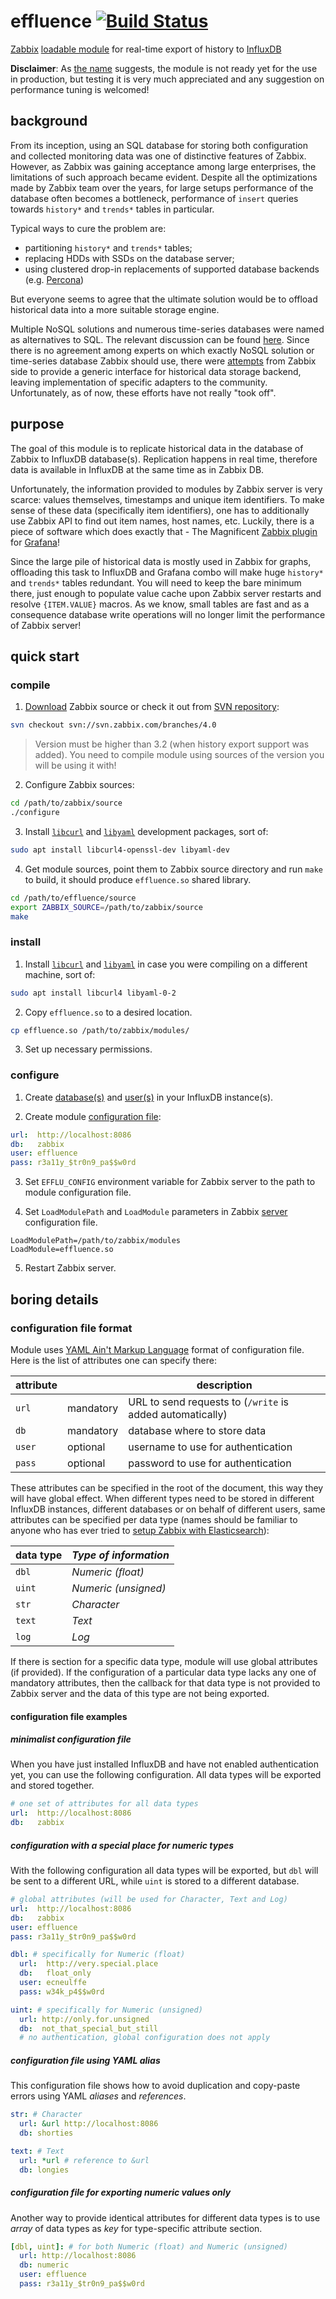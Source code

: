 # effluence [![Build Status](https://www.travis-ci.com/i-ky/effluence.svg?branch=master)](https://www.travis-ci.com/i-ky/effluence)

[Zabbix](http://www.zabbix.com)
[loadable module](https://www.zabbix.com/documentation/4.0/manual/config/items/loadablemodules)
for real-time export of history to
[InfluxDB](https://www.influxdata.com/time-series-platform/influxdb/)

**Disclaimer**:
As
[the name](https://www.urbandictionary.com/define.php?term=effluence)
suggests,
the module is not ready yet for the use in production,
but testing it is very much appreciated
and any suggestion on performance tuning is welcomed!

## background

From its inception,
using an SQL database for storing both configuration and collected monitoring data
was one of distinctive features of Zabbix.
However,
as Zabbix was gaining acceptance among large enterprises,
the limitations of such approach became evident.
Despite all the optimizations made by Zabbix team over the years,
for large setups performance of the database often becomes a bottleneck,
performance of `insert` queries towards `history*` and `trends*` tables in particular.

Typical ways to cure the problem are:
- partitioning `history*` and `trends*` tables;
- replacing HDDs with SSDs on the database server;
- using clustered drop-in replacements of supported database backends (e.g. [Percona](https://www.percona.com))

But everyone seems to agree that the ultimate solution would be to offload historical data into a more suitable storage engine.

Multiple NoSQL solutions and numerous time-series databases were named as alternatives to SQL.
The relevant discussion can be found
[here](https://support.zabbix.com/browse/ZBXNEXT-714).
Since there is no agreement among experts on which exactly NoSQL solution or time-series database Zabbix should use,
there were
[attempts](https://support.zabbix.com/browse/ZBXNEXT-3661)
from Zabbix side to provide a generic interface for historical data storage backend,
leaving implementation of specific adapters to the community.
Unfortunately, as of now, these efforts have not really "took off".

## purpose

The goal of this module is to replicate historical data in the database of Zabbix to InfluxDB database(s).
Replication happens in real time,
therefore data is available in InfluxDB at the same time as in Zabbix DB.

Unfortunately, the information provided to modules by Zabbix server is very scarce: values themselves, timestamps and unique item identifiers.
To make sense of these data (specifically item identifiers),
one has to additionally use Zabbix API to find out item names, host names, etc.
Luckily, there is a piece of software which does exactly that - The Magnificent
[Zabbix plugin](https://grafana.com/plugins/alexanderzobnin-zabbix-app)
for
[Grafana](https://grafana.com)!

Since the large pile of historical data is mostly used in Zabbix for graphs,
offloading this task to InfluxDB and Grafana combo will make huge `history*` and `trends*` tables redundant.
You will need to keep the bare minimum there,
just enough to populate value cache upon Zabbix server restarts
and resolve `{ITEM.VALUE}` macros.
As we know, small tables are fast
and as a consequence database write operations will no longer limit the performance of Zabbix server!

## quick start

### compile

1. [Download](http://www.zabbix.com/download)
Zabbix source or check it out from
[SVN repository](https://www.zabbix.org/websvn/wsvn/zabbix.com?):
```bash
svn checkout svn://svn.zabbix.com/branches/4.0
```
> Version must be higher than 3.2 (when history export support was added). You need to compile module using sources of the version you will be using it with!

2. Configure Zabbix sources:
```bash
cd /path/to/zabbix/source
./configure
```

3. Install
[`libcurl`](https://curl.haxx.se/libcurl/)
and
[`libyaml`](https://pyyaml.org/wiki/LibYAML)
development packages,
sort of:
```bash
sudo apt install libcurl4-openssl-dev libyaml-dev
```

4. Get module sources,
point them to Zabbix source directory
and run `make` to build,
it should produce `effluence.so` shared library.
```bash
cd /path/to/effluence/source
export ZABBIX_SOURCE=/path/to/zabbix/source
make
```

### install

1. Install
[`libcurl`](https://curl.haxx.se/libcurl/)
and
[`libyaml`](https://pyyaml.org/wiki/LibYAML)
in case you were compiling on a different machine,
sort of:
```bash
sudo apt install libcurl4 libyaml-0-2
```

2. Copy `effluence.so` to a desired location.
```bash
cp effluence.so /path/to/zabbix/modules/
```

3. Set up necessary permissions.

### configure

1. Create
[database(s)](https://docs.influxdata.com/influxdb/latest/introduction/getting-started/#creating-a-database)
and
[user(s)](docs.influxdata.com/influxdb/latest/administration/authentication_and_authorization)
in your InfluxDB instance(s).

2. Create module [configuration file](#configuration-file-format):
```yaml
url:  http://localhost:8086
db:   zabbix
user: effluence
pass: r3a11y_$tr0n9_pa$$w0rd
```

3. Set `EFFLU_CONFIG` environment variable for Zabbix server to the path to module configuration file.

4. Set `LoadModulePath` and `LoadModule` parameters in Zabbix
[server](https://www.zabbix.com/documentation/4.0/manual/appendix/config/zabbix_server)
configuration file.
```
LoadModulePath=/path/to/zabbix/modules
LoadModule=effluence.so
```

5. Restart Zabbix server.

## boring details

### configuration file format

Module uses
[YAML Ain't Markup Language](http://yaml.org)
format of configuration file.
Here is the list of attributes one can specify there:

attribute |           | description
----------|-----------|------------
`url`     | mandatory | URL to send requests to (`/write` is added automatically)
`db`      | mandatory | database where to store data
`user`    | optional  | username to use for authentication
`pass`    | optional  | password to use for authentication

These attributes can be specified in the root of the document,
this way they will have global effect.
When different types need to be stored
in different InfluxDB instances,
different databases
or on behalf of different users,
same attributes can be specified per data type
(names should be familiar to anyone who has ever tried to
[setup Zabbix with Elasticsearch](https://www.zabbix.com/documentation/current/manual/appendix/install/elastic_search_setup)):

data type | *Type of information*
----------|----------------------
`dbl`     | *Numeric (float)*
`uint`    | *Numeric (unsigned)*
`str`     | *Character*
`text`    | *Text*
`log`     | *Log*

If there is section for a specific data type,
module will use global attributes (if provided).
If the configuration of a particular data type lacks any one of mandatory attributes,
then the callback for that data type is not provided to Zabbix server
and the data of this type are not being exported.

#### configuration file examples

##### minimalist configuration file

When you have just installed InfluxDB
and have not enabled authentication yet,
you can use the following configuration.
All data types will be exported
and stored together.

```yaml
# one set of attributes for all data types
url:  http://localhost:8086
db:   zabbix
```

##### configuration with a special place for numeric types

With the following configuration all data types will be exported,
but `dbl` will be sent to a different URL,
while `uint` is stored to a different database.

```yaml
# global attributes (will be used for Character, Text and Log)
url:  http://localhost:8086
db:   zabbix
user: effluence
pass: r3a11y_$tr0n9_pa$$w0rd

dbl: # specifically for Numeric (float)
  url:  http://very.special.place
  db:   float_only
  user: ecneulffe
  pass: w34k_p4$$w0rd

uint: # specifically for Numeric (unsigned)
  url: http://only.for.unsigned
  db:  not_that_special_but_still
  # no authentication, global configuration does not apply
```

##### configuration file using YAML alias

This configuration file shows
how to avoid duplication
and copy-paste errors
using YAML *aliases* and *references*.

```yaml
str: # Character
  url: &url http://localhost:8086
  db: shorties

text: # Text
  url: *url # reference to &url
  db: longies
```

##### configuration file for exporting numeric values only

Another way to provide identical attributes for different data types is to use *array* of data types as *key* for type-specific attribute section.

```yaml
[dbl, uint]: # for both Numeric (float) and Numeric (unsigned)
  url: http://localhost:8086
  db: numeric
  user: effluence
  pass: r3a11y_$tr0n9_pa$$w0rd
```

